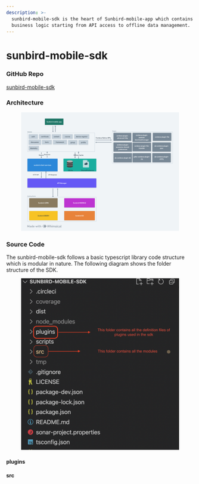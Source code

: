 ```yaml
---
description: >-
  sunbird-mobile-sdk is the heart of Sunbird-mobile-app which contains all the
  business logic starting from API access to offline data management.
---
```


# sunbird-mobile-sdk

### GitHub Repo

[sunbird-mobile-sdk](https://github.com/Sunbird-Ed/sunbird-mobile-sdk/tree/master)

### Architecture

<figure><img src="../../.gitbook/assets/6e99046b-6872-4361-bf18-ab9c24414be7.png" alt=""><figcaption></figcaption></figure>

### Source Code

The sunbird-mobile-sdk follows a basic typescript library code structure which is modular in nature. The following diagram shows the folder structure of the SDK.

<figure><img src="../../.gitbook/assets/Screenshot 2023-08-07 at 1.35.34 AM.png" alt=""><figcaption></figcaption></figure>

#### plugins

#### src
